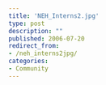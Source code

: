 ```yaml
---
title: 'NEH_Interns2.jpg'
type: post
description: ""
published: 2006-07-20
redirect_from: 
- /neh_interns2jpg/
categories:
- Community
---
```

